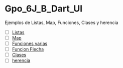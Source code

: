 # Gpo_6J_B_Dart_UI
Ejemplos de Listas, Map, Funciones, Clases y herencia

- [ ] [Listas](https://dartpad.dartlang.org/)
- [ ] [Map](https://dartpad.dartlang.org/)
- [ ] [Funciones varias](https://dartpad.dartlang.org/)
- [ ] [Funcion Flecha](https://dartpad.dartlang.org/)
- [ ] [Clases](https://dartpad.dartlang.org/)
- [ ] [herencia](https://dartpad.dartlang.org/)
